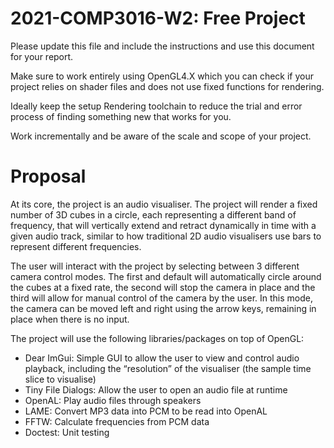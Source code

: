 # 2021-COMP3016-W2: Free Project

Please update this file and include the instructions and use this document for your report.

Make sure to work entirely using OpenGL4.X which you can check if your project relies on shader files and does not use fixed functions for rendering.

Ideally keep the setup Rendering toolchain to reduce the trial and error process of finding something new that works for you.

Work incrementally and be aware of the scale and scope of your project.

# Proposal

At its core, the project is an audio visualiser. The project will render a fixed number of 3D cubes in a circle, each representing a different band of frequency, that will vertically extend and retract dynamically in time with a given audio track, similar to how traditional 2D audio visualisers use bars to represent different frequencies.

The user will interact with the project by selecting between 3 different camera control modes. The first and default will automatically circle around the cubes at a fixed rate, the second will stop the camera in place and the third will allow for manual control of the camera by the user. In this mode, the camera can be moved left and right using the arrow keys, remaining in place when there is no input.

The project will use the following libraries/packages on top of OpenGL:
- Dear ImGui: Simple GUI to allow the user to view and control audio playback, including the “resolution” of the visualiser (the sample time slice to visualise)
- Tiny File Dialogs: Allow the user to open an audio file at runtime
- OpenAL: Play audio files through speakers
- LAME: Convert MP3 data into PCM to be read into OpenAL
- FFTW: Calculate frequencies from PCM data
- Doctest: Unit testing


